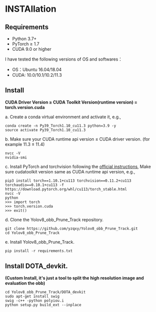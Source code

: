 # INSTAllation 
## Requirements
* Python 3.7+ 
* PyTorch ≥ 1.7 
* CUDA 9.0 or higher

I have tested the following versions of OS and softwares：
* OS：Ubuntu 16.04/18.04
* CUDA: 10.0/10.1/10.2/11.3

## Install 
**CUDA Driver Version ≥ CUDA Toolkit Version(runtime version) = torch.version.cuda**

a. Create a conda virtual environment and activate it, e.g.,
```
conda create -n Py39_Torch1.10_cu11.3 python=3.9 -y 
source activate Py39_Torch1.10_cu11.3
```
b. Make sure your CUDA runtime api version ≤ CUDA driver version. (for example 11.3 ≤ 11.4)
```
nvcc -V
nvidia-smi
```
c. Install PyTorch and torchvision following the [official instructions](https://pytorch.org/), Make sure cudatoolkit version same as CUDA runtime api version, e.g.,
```
pip3 install torch==1.10.1+cu113 torchvision==0.11.2+cu113 torchaudio==0.10.1+cu113 -f https://download.pytorch.org/whl/cu113/torch_stable.html
nvcc -V
python
>>> import torch
>>> torch.version.cuda
>>> exit()
```
d. Clone the Yolov8_obb_Prune_Track repository.
```
git clone https://github.com/yzqxy/Yolov8_obb_Prune_Track.git
cd Yolov8_obb_Prune_Track
```
e. Install Yolov8_obb_Prune_Track.
```python 
pip install -r requirements.txt
```

## Install DOTA_devkit. 
**(Custom Install, it's just a tool to split the high resolution image and evaluation the obb)**
```
cd Yolov8_obb_Prune_Track/DOTA_devkit
sudo apt-get install swig
swig -c++ -python polyiou.i
python setup.py build_ext --inplace
```

